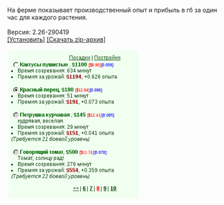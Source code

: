 На ферме показывает производственный опыт и прибыль в гб за один час для каждого растения.
<br>
<br>
Версия: 2.26-290419
<br>
[[Установить]](https://raw.githubusercontent.com/MyRequiem/comfortablePlayingInGW/master/separatedScripts/FarmExperience/farmExperience.user.js) [[Скачать zip-архив]](https://raw.githubusercontent.com/MyRequiem/comfortablePlayingInGW/master/separatedScripts/FarmExperience/farmExperience.user.js.zip)
<br>
<br>
![FarmExperience](https://raw.githubusercontent.com/MyRequiem/comfortablePlayingInGW/master/imgs/FarmExperience/screen.png)
<br>
